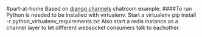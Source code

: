 #part-at-home
Based on [django channels](https://channels.readthedocs.io/en/stable/) chatroom example.
####To run 
Python is needed to be installed with virtualenv. Start a virtualenv pip install -r python\_virtualenv\_requirements.txt
Also start a redis instance as a channel layer to let different websocket consumers talk to eachother.
